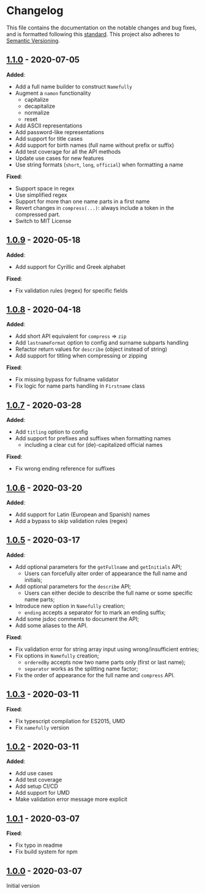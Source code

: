 # Changelog

This file contains the documentation on the notable changes and bug fixes, and
is formatted following this [standard](https://keepachangelog.com/en/1.0.0/).
This project also adheres to [Semantic Versioning](https://semver.org/).

## [1.1.0] - 2020-07-05

**Added**:

- Add a full name builder to construct `Namefully`
- Augment a `namon` functionality
  - capitalize
  - decapitalize
  - normalize
  - reset
- Add ASCII representations
- Add password-like representations
- Add support for title cases
- Add support for birth names (full name without prefix or suffix)
- Add test coverage for all the API methods
- Update use cases for new features
- Use string formats (`short`, `long`, `official`) when formatting a name

**Fixed**:

- Support space in regex
- Use simplified regex
- Support for more than one name parts in a first name
- Revert changes in `compress(...)`: always include a token in the compressed part.
- Switch to MIT License

## [1.0.9] - 2020-05-18

**Added**:

- Add support for Cyrillic and Greek alphabet

**Fixed**:

- Fix validation rules (regex) for specific fields

## [1.0.8] - 2020-04-18

**Added**:

- Add short API equivalent for `compress` => `zip`
- Add `lastnameFormat` option to config and surname subparts handling
- Refactor return values for `describe` (object instead of string)
- Add support for titling when compressing or zipping

**Fixed**:

- Fix missing bypass for fullname validator
- Fix logic for name parts handling in `Firstname` class

## [1.0.7] - 2020-03-28

**Added**:

- Add `titling` option to config
- Add support for prefixes and suffixes when formatting names
  - including a clear cut for (de)-capitalized official names

**Fixed**:

- Fix wrong ending reference for suffixes

## [1.0.6] - 2020-03-20

**Added**:

- Add support for Latin (European and Spanish) names
- Add a bypass to skip validation rules (regex)

## [1.0.5] - 2020-03-17

**Added**:

- Add optional parameters for the `getFullname` and `getInitials` API;
  - Users can forcefully alter order of appearance the full name and initials;
- Add optional parameters for the `describe` API;
  - Users can either decide to describe the full name or some specific name parts;
- Introduce new option in `Namefully` creation;
  - `ending` accepts a separator for to mark an ending suffix;
- Add some jsdoc comments to document the API;
- Add some aliases to the API.

**Fixed**:

- Fix validation error for string array input using wrong/insufficient entries;
- Fix options in `Namefully` creation;
  - `orderedBy` accepts now two name parts only (first or last name);
  - `separator` works as the splitting name factor;
- Fix the order of appearance for the full name and `compress` API.

## [1.0.3] - 2020-03-11

**Fixed**:

- Fix typescript compilation for ES2015, UMD
- Fix `namefully` version

## [1.0.2] - 2020-03-11

**Added**:

- Add use cases
- Add test coverage
- Add setup CI/CD
- Add support for UMD
- Make validation error message more explicit

## [1.0.1] - 2020-03-07

**Fixed**:

- Fix typo in readme
- Fix build system for npm

## [1.0.0] - 2020-03-07

Initial version

[1.1.0]: https://github.com/ralflorent/namefully/compare/v1.0.9...v1.1.0
[1.0.9]: https://github.com/ralflorent/namefully/compare/v1.0.8...v1.0.9
[1.0.8]: https://github.com/ralflorent/namefully/compare/v1.0.7...v1.0.8
[1.0.7]: https://github.com/ralflorent/namefully/compare/v1.0.6...v1.0.7
[1.0.6]: https://github.com/ralflorent/namefully/compare/v1.0.5...v1.0.6
[1.0.5]: https://github.com/ralflorent/namefully/compare/v1.0.3...v1.0.5
[1.0.3]: https://github.com/ralflorent/namefully/compare/v1.0.2...v1.0.3
[1.0.2]: https://github.com/ralflorent/namefully/compare/v1.0.1...v1.0.2
[1.0.1]: https://github.com/ralflorent/namefully/compare/v1.0.0...v1.0.1
[1.0.0]: https://github.com/ralflorent/namefully/releases/tag/v1.0.0
